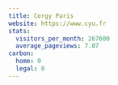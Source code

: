 ```yaml
---
title: Cergy Paris
website: https://www.cyu.fr
stats:
  visitors_per_month: 267600
  average_pageviews: 7.07
carbon:
  home: 0
  legal: 0
---
```

